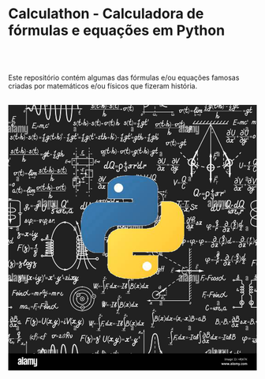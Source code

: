 # **Calculathon - Calculadora de fórmulas e equações em Python** <h1>

</br>

Este repositório contém algumas das fórmulas e/ou equações famosas criadas por matemáticos e/ou físicos que fizeram história. <h2>

<div align="center">
<img src = "images/Python.PNG">
</div>